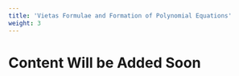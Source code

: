 ```yaml
---
title: 'Vietas Formulae and Formation of Polynomial Equations'
weight: 3
---
```


# Content Will be Added Soon